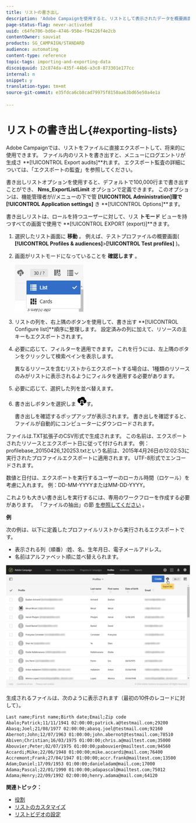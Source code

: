 ```yaml
---
title: リストの書き出し
description: 'Adobe Campaignを使用すると、リストとして表示されたデータを概要画面から直接ファイルにエクスポートし、将来の使用に備えることができます。 '
page-status-flag: never-activated
uuid: c64fe706-bd6e-4746-958e-f94226f4e2cb
contentOwner: sauviat
products: SG_CAMPAIGN/STANDARD
audience: automating
content-type: reference
topic-tags: importing-and-exporting-data
discoiquuid: 12c874da-435f-44b6-a3c8-873301e177cc
internal: n
snippet: y
translation-type: tm+mt
source-git-commit: e35fdca6cb8cad79975f8150aa63bd65e50a4e1a

---
```



# リストの書き出し{#exporting-lists}

Adobe Campaignでは、リストをファイルに直接エクスポートして、将来的に使用できます。 ファイル内のリストを書き出すと、メニューにログエントリが生成さ **[!UICONTROL Export audits]**れます。 エクスポート監査の詳細については、「エクスポートの監査[](../../administration/using/auditing-export-logs.md)」を参照してください。

書き出しリストオプションを使用すると、デフォルトで100,000行まで書き出すことができ、 **Nms_ExportListLimit** オプションで定義できます。 このオプションは、機能管理者が//メニューの下で管 **[!UICONTROL Administration]**理で**[!UICONTROL Application settings]** き **[!UICONTROL Options]**ます。

書き出しリストは、ロールを持つユーザーに対して、リス **トモード** ビューを持つすべての画面で使用で **[!UICONTROL EXPORT (export)]**きます。

1. 選択したリスト画面に **移動** 。 例えば、テストプロファイルの概要画面( **[!UICONTROL Profiles & audiences]**>**[!UICONTROL Test profiles]** )。
1. 画面がリストモードになっていることを **確認します** 。

   ![](assets/export_list_mode_switch.png)

1. リストの列を、右上隅のボタンを使用して、書き出す **[!UICONTROL Configure list]**順序に整理します。 設定済みの列に加えて、リソースの主キーもエクスポートされます。
1. 必要に応じて、フィルターを適用できます。 これを行うには、左上隅のボタンをクリックして検索ペインを表示します。

   異なるリソースを含むリストからエクスポートする場合は、1種類のリソースのみがリストに表示されるようにフィルタを適用する必要があります。

1. 必要に応じて、選択した列を並べ替えます。
1. 書き出しボタンを選択しま ![](assets/exportlistbutton.png)す。

   書き出しを確認するポップアップが表示されます。 書き出しを確認すると、ファイルが自動的にコンピューターにダウンロードされます。

ファイルは.TXT拡張子のCSV形式で生成されます。 この名前は、エクスポートされたリソースとエクスポート日に従って付けられます。 例：profilebase_20150426_120253.txtという名前は、2015年4月26日の12:02:53に実行されたプロファイルエクスポートに適用されます。 UTF-8形式でエンコードされます。

数値と日付は、エクスポートを実行するユーザーのローカル時間（ロケール）を考慮に入れます。 例：DD-MM-YYYYまたはMM-DD-YYYY。

これよりも大きい書き出しを実行するには、専用のワークフローを作成する必要があります。 「ファイルの抽出」の節 [を参照してください](../../automating/using/extract-file.md) 。

**例**

次の例は、以下に定義したプロファイルリストから実行されるエクスポートです。

* 表示される列（順番）:姓、名、生年月日、電子メールアドレス。
* 名前はアルファベット順に並べ替えられます。

![](assets/export_list_example1.png)

生成されるファイルは、次のように表示されます（最初の10件のレコードに対して）。

```
Last name;First name;Birth date;Email;Zip code
Abalo;Patrick;11/11/1941 02:00:00;patrick.a@testmail.com;29200
Abasq;Joel;21/08/1977 02:00:00;abasq.joel@testmail.com;92160
Abernot;John;12/07/1963 01:00:00;john.abernot@testmail.com;78510
Abiven;Christian;16/03/1975 01:00:00;chris.a@mailtest.com;35000
Abouvier;Peter;02/07/1975 01:00:00;pabouvier@mailtest.com;94560
Accardi;Mike;22/06/1948 01:00:00;mike.accardi@mail.com;76400
Accremont;Frank;27/04/1947 01:00:00;accr.frank@mailtest.com;13500
Adam;Daniel;17/09/1953 01:00:00;danieladam@mail.com;17000
Adama;Pascal;22/01/1990 01:00:00;adapascal@mailtest.com;75012
Adama;Henry;22/09/1992 02:00:00;henry.adama@mail.com;64120
```

**関連トピック：**

* [役割](../../administration/using/list-of-roles.md)
* [リストのカスタマイズ](../../start/using/customizing-lists.md)
* [リストビデオの設定](https://docs.adobe.com/content/help/en/campaign-learn/campaign-standard-tutorials/getting-started/configure-a-list.html)
